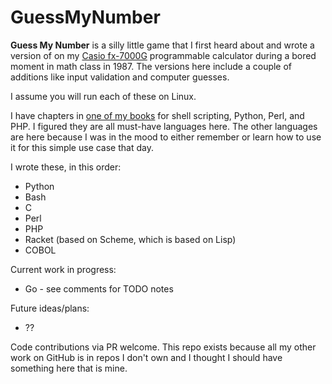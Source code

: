 # GuessMyNumber
**Guess My Number** is a silly little game that I first heard about and wrote a version of on my [Casio fx-7000G](https://rskey.org/fx7000g) programmable calculator during a bored moment in math class in 1987. The versions here include a couple of additions like input validation and computer guesses.

I assume you will run each of these on Linux.

I have chapters in [one of my books](https://www.amazon.com/Ubuntu-Linux-Unleashed-2021-14th-dp-0136778852/dp/0136778852/) for shell scripting, Python, Perl, and PHP. I figured they are all must-have languages here. The other languages are here because I was in the mood to either remember or learn how to use it for this simple use case that day.

I wrote these, in this order:
- Python
- Bash
- C
- Perl
- PHP
- Racket (based on Scheme, which is based on Lisp)
- COBOL

Current work in progress:
 - Go - see comments for TODO notes

Future ideas/plans:
 - ??

Code contributions via PR welcome. This repo exists because all my other work on GitHub is in repos I don't own and I thought I should have something here that is mine.

